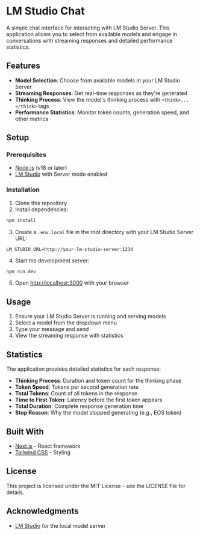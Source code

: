 # LM Studio Chat

A simple chat interface for interacting with LM Studio Server. This application allows you to select from available models and engage in conversations with streaming responses and detailed performance statistics.

## Features

- **Model Selection**: Choose from available models in your LM Studio Server
- **Streaming Responses**: Get real-time responses as they're generated
- **Thinking Process**: View the model's thinking process with `<think>...</think>` tags
- **Performance Statistics**: Monitor token counts, generation speed, and other metrics

## Setup

### Prerequisites

- [Node.js](https://nodejs.org/) (v18 or later)
- [LM Studio](https://lmstudio.ai/) with Server mode enabled

### Installation

1. Clone this repository
2. Install dependencies:

```bash
npm install
```

3. Create a `.env.local` file in the root directory with your LM Studio Server URL:

```
LM_STUDIO_URL=http://your-lm-studio-server:1234
```

4. Start the development server:

```bash
npm run dev
```

5. Open [http://localhost:3000](http://localhost:3000) with your browser

## Usage

1. Ensure your LM Studio Server is running and serving models
2. Select a model from the dropdown menu
3. Type your message and send
4. View the streaming response with statistics

## Statistics

The application provides detailed statistics for each response:

- **Thinking Process**: Duration and token count for the thinking phase
- **Token Speed**: Tokens per second generation rate
- **Total Tokens**: Count of all tokens in the response
- **Time to First Token**: Latency before the first token appears
- **Total Duration**: Complete response generation time
- **Stop Reason**: Why the model stopped generating (e.g., EOS token)

## Built With

- [Next.js](https://nextjs.org/) - React framework
- [Tailwind CSS](https://tailwindcss.com/) - Styling

## License

This project is licensed under the MIT License - see the LICENSE file for details.

## Acknowledgments

- [LM Studio](https://lmstudio.ai/) for the local model server
